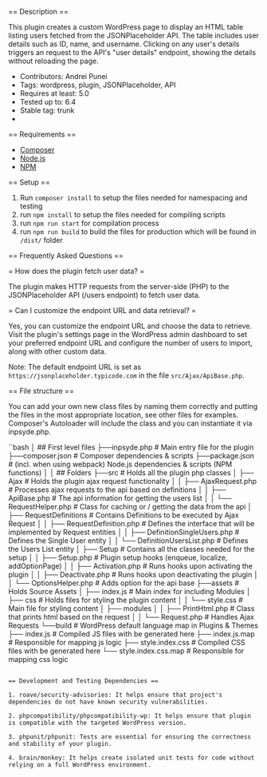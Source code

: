 == Description ==

This plugin creates a custom WordPress page to display an HTML table listing users fetched from the JSONPlaceholder API. The table includes user details such as ID, name, and username. Clicking on any user's details triggers an request to the API's "user details" endpoint, showing the details without reloading the page.

* Contributors: Andrei Punei
* Tags: wordpress, plugin, JSONPlaceholder, API
* Requires at least: 5.0
* Tested up to: 6.4
* Stable tag: trunk
*

== Requirements ==

- [Composer](https://getcomposer.org/doc/00-intro.md)
- [Node.js](https://docs.npmjs.com/downloading-and-installing-node-js-and-npm)
- [NPM](https://docs.npmjs.com/downloading-and-installing-node-js-and-npm)

== Setup ==

1. Run `composer install` to setup the files needed for namespacing and testing
2. run `npm install` to setup the files needed for compiling scripts
3. run `npm run start` for compilation process
3. run `npm run build` to build the files for production which will be found in `/dist/` folder

== Frequently Asked Questions ==

= How does the plugin fetch user data? =

The plugin makes HTTP requests from the server-side (PHP) to the JSONPlaceholder API (/users endpoint) to fetch user data.

= Can I customize the endpoint URL and data retrieval? =

Yes, you can customize the endpoint URL and choose the data to retrieve. Visit the plugin's settings page in the WordPress admin dashboard to set your preferred endpoint URL and configure the number of users to import, along with other custom data.

Note: The default endpoint URL is set as `https://jsonplaceholder.typicode.com` in the file `src/Ajax/ApiBase.php`.

== File structure ==

You can add your own new class files by naming them correctly and putting the files in the most appropriate location,
see other files for examples. Composer's Autoloader will include the class and you can instantiate it via inpsyde.php.

``bash
│ ## First level files
├──inpsyde.php                          # Main entry file for the plugin
├──composer.json                        # Composer dependencies & scripts
├──package.json                         # (incl. when using webpack) Node.js dependencies & scripts (NPM functions)
│
│ ## Folders
├──src                                  # Holds all the plugin php classes
│   ├── Ajax                            # Holds the plugin ajax request functionality
│   │   ├── AjaxRequest.php             # Processes ajax requests to the api based on definitions
│   │   ├── ApiBase.php                 # The  api information for getting the users list
│   │   └── RequestHelper.php           # Class for caching or / getting the data from the api
│   ├── RequestDefinitions              # Contains Definitions to be executed by Ajax Request
│   │   ├── RequestDefinition.php       # Defines the interface that will be implemented by Request entities
│   │   ├── DefinitionSingleUsers.php   # Defines the Single User entity 
│   │   └── DefinitionUsersList.php     # Defines the Users List entity
│   ├── Setup                           # Contains all the classes needed for the setup
│   │   ├── Setup.php                   # Plugin setup hooks (enqueue, localize, addOptionPage)
│   │   ├── Activation.php              # Runs hooks upon activating the plugin
│   │   ├── Deactivate.php              # Runs hooks upon deactivating the plugin
│   │   └── OptionsHelper.php           # Adds option for the api base
├──assets                               # Holds Source Assets
│   ├── index.js                        # Main index for including Modules
│   ├── css                             # Holds files for styling the plugin content
│   │   └── style.css                   # Main file for styling content
│   ├── modules
│   │   ├── PrintHtml.php               # Class that prints html based on the request
│   │   └── Request.php                 # Handles Ajax Requests
└──build                                # WordPress default language map in Plugins & Themes
    ├── index.js                        # Compiled JS files with be generated here 
    ├── index.js.map                    # Responsible for mapping js logic
    ├── style.index.css                 # Compiled CSS files with be generated here 
    └── style.index.css.map             # Responsible for mapping css logic
```

== Development and Testing Dependencies ==

1. roave/security-advisories: It helps ensure that project's dependencies do not have known security vulnerabilities.

2. phpcompatibility/phpcompatibility-wp: It helps ensure that plugin is compatible with the targeted WordPress version.

3. phpunit/phpunit: Tests are essential for ensuring the correctness and stability of your plugin.

4. brain/monkey: It helps create isolated unit tests for code without relying on a full WordPress environment.


